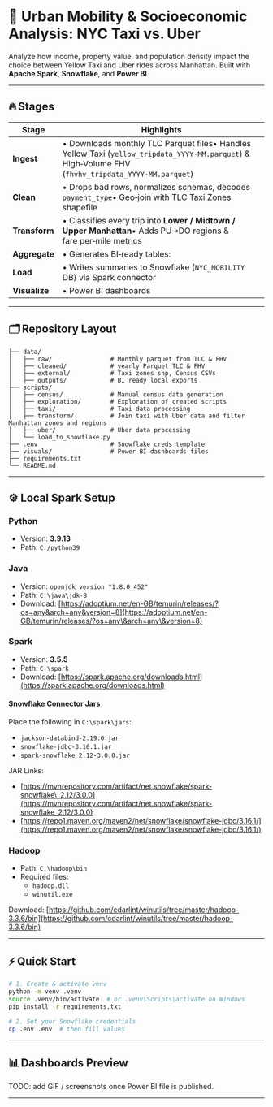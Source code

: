 # 🚕 Urban Mobility & Socioeconomic Analysis: NYC Taxi vs. Uber


Analyze how income, property value, and population density impact the choice between Yellow Taxi and Uber rides across Manhattan.  Built with **Apache Spark**, **Snowflake**, and **Power BI**.

---

## 🔥 Stages

| Stage         | Highlights                                                                                                                                          |
| ------------- | --------------------------------------------------------------------------------------------------------------------------------------------------- |
| **Ingest**    | • Downloads monthly TLC Parquet files• Handles Yellow Taxi (`yellow_tripdata_YYYY‑MM.parquet`) & High‑Volume FHV (`fhvhv_tripdata_YYYY‑MM.parquet`) |
| **Clean**     | • Drops bad rows, normalizes schemas, decodes `payment_type`• Geo‑join with TLC Taxi Zones shapefile                                                |
| **Transform** | • Classifies every trip into **Lower / Midtown / Upper Manhattan**• Adds PU⇢DO regions & fare per‑mile metrics                                      |
| **Aggregate** | • Generates BI‑ready tables:                                                                                                                        |
| **Load**      | • Writes summaries to Snowflake (`NYC_MOBILITY` DB) via Spark connector                                                                             |
| **Visualize** | • Power BI dashboards                                                                                                                               |

---

## 🗂️ Repository Layout

```
├── data/
│   ├── raw/                # Monthly parquet from TLC & FHV
│   ├── cleaned/            # yearly Parquet TLC & FHV
│   ├── external/           # Taxi zones shp, Census CSVs
│   ├── outputs/            # BI ready local exports
├── scripts/
│   ├── census/             # Manual census data generation  
│   ├── exploration/        # Exploration of created scripts
│   ├── taxi/               # Taxi data processing
│   ├── transform/          # Join taxi with Uber data and filter Manhattan zones and regions
│   ├── uber/               # Uber data processing
│   └── load_to_snowflake.py                     
├── .env                    # Snowflake creds template
├── visuals/                # Power BI dashboards files
├── requirements.txt
└── README.md 
```

---

## ⚙️ Local Spark Setup

### Python

- Version: **3.9.13**
- Path: `C:/python39`

### Java

- Version: `openjdk version "1.8.0_452"`
- Path: `C:\java\jdk-8`
- Download: [https://adoptium.net/en-GB/temurin/releases/?os=any&arch=any&version=8](https://adoptium.net/en-GB/temurin/releases/?os=any\&arch=any\&version=8)

### Spark

- Version: **3.5.5**
- Path: `C:\spark`
- Download: [https://spark.apache.org/downloads.html](https://spark.apache.org/downloads.html)

#### Snowflake Connector Jars

Place the following in `C:\spark\jars`:

- `jackson-databind-2.19.0.jar`
- `snowflake-jdbc-3.16.1.jar`
- `spark-snowflake_2.12-3.0.0.jar`

JAR Links:

- [https://mvnrepository.com/artifact/net.snowflake/spark-snowflake\_2.12/3.0.0](https://mvnrepository.com/artifact/net.snowflake/spark-snowflake_2.12/3.0.0)
- [https://repo1.maven.org/maven2/net/snowflake/snowflake-jdbc/3.16.1/](https://repo1.maven.org/maven2/net/snowflake/snowflake-jdbc/3.16.1/)

### Hadoop

- Path: `C:\hadoop\bin`
- Required files:
  - `hadoop.dll`
  - `winutil.exe`

Download: [https://github.com/cdarlint/winutils/tree/master/hadoop-3.3.6/bin](https://github.com/cdarlint/winutils/tree/master/hadoop-3.3.6/bin)

---

## ⚡ Quick Start

```bash
# 1. Create & activate venv
python -m venv .venv
source .venv/bin/activate  # or .venv\Scripts\activate on Windows
pip install -r requirements.txt

# 2. Set your Snowflake credentials
cp .env .env  # then fill values
```

---

## 📊 Dashboards Preview

TODO: add GIF / screenshots once Power BI file is published.

---

